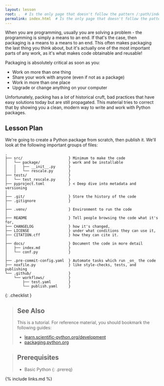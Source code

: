 ```yaml
---
layout: lesson
root: .  # Is the only page that doesn't follow the pattern /:path/index.html
permalink: index.html  # Is the only page that doesn't follow the pattern /:path/index.html
---
```


When you are programming, usually you are solving a problem - the programming
is simply a means to an end. If that's the case, then packaging is a means to a
means to an end. This often makes packaging the last thing you think about, but
it's actually one of the most important parts of any work, as it's what makes
code obtainable and reusable!

Packaging is absolutely critical as soon as you:

* Work on more than one thing
* Share your work with anyone (even if not as a package)
* Work in more than one place
* Upgrade or change anything on your computer

Unfortunately, packing has a _lot_ of historical cruft, bad practices that have
easy solutions today but are still propagated. This material tries to correct
that by showing you a clean, modern way to write and work with Python packages.

## Lesson Plan

We're going to create a Python package from scratch, then publish it.
We'll look at the following important groups of files:

```files
.   
├── src/                     } Minimum to make the code 
│   └── package/             } work and be installable
│   │   ├── __init__.py      }
│   │   └── rescale.py       } 
├── tests/                   }
│   └── test_rescale.py      }
├── pyproject.toml           } < Deep dive into metadata and versioning
│
├── .git/                    } Store the history of the code
├── .gitignore               }
│
├── .venv/                   } Environment to run the code
│
├── README                   } Tell people browsing the code what it's for,
├── CHANGELOG                } how it's changed,
├── LICENSE                  } under what conditions they can use it,
├── CITATION.cff             } how they can cite it.
│
├── docs/                    } Document the code in more detail
│   ├── index.md             }
│   └── conf.py              }
│
├── .pre-commit-config.yaml  } Automate tasks which run _on_ the code
├── noxfile.py               } like style-checks, tests, and publishing
└── .github/                 } 
    └── workflows/           }
        ├── test.yaml        }
        └── publish.yaml     }
```

{: .checklist }

> ## See Also
>
> This is a tutorial. For reference material, you should bookmark the following guides:
>
> - [learn.scientific-python.org/development](https://learn.scientific-python.org/development)
> - [packaging.python.org](https://packaging.python.org)


> ## Prerequisites
>
> * Basic Python
{: .prereq}

{% include links.md %}
